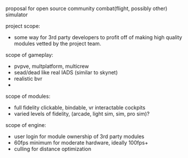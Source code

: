 proposal for open source community combat(flight, possibly other) simulator



project scope:
- some way for 3rd party developers to profit off of making high quality modules vetted by the project team.


scope of gameplay:
- pvpve, multplatform, multicrew
- sead/dead like real IADS (similar to skynet)
- realistic bvr
- 


scope of modules:
- full fidelity clickable, bindable, vr interactable cockpits
- varied levels of fidelity, (arcade, light sim, sim, pro sim)?


scope of engine:
- user login for module ownership of 3rd party modules
- 60fps minimum for moderate hardware, ideally 100fps+
- culling for distance optimization

